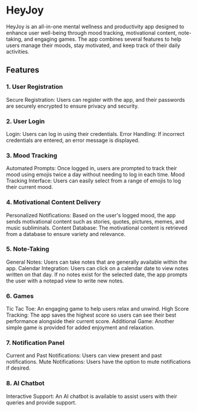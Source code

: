 <h1>HeyJoy</h1>
<p>
  HeyJoy is an all-in-one mental wellness and productivity app designed to enhance user well-being through mood tracking, motivational content, note-taking, and engaging games. The app combines several features     to help users manage their moods, stay motivated, and keep track of their daily activities.
</p>

<h2>Features</h2>

<h3>1. User Registration</h3>
Secure Registration: Users can register with the app, and their passwords are securely encrypted to ensure privacy and security.
<h3>2. User Login</h3>
Login: Users can log in using their credentials.
Error Handling: If incorrect credentials are entered, an error message is displayed.
<h3>3. Mood Tracking</h3>
Automated Prompts: Once logged in, users are prompted to track their mood using emojis twice a day without needing to log in each time.
Mood Tracking Interface: Users can easily select from a range of emojis to log their current mood.
<h3>4. Motivational Content Delivery</h3>
Personalized Notifications: Based on the user's logged mood, the app sends motivational content such as stories, quotes, pictures, memes, and music subliminals.
Content Database: The motivational content is retrieved from a database to ensure variety and relevance.
<h3>5. Note-Taking</h3>
General Notes: Users can take notes that are generally available within the app.
Calendar Integration: Users can click on a calendar date to view notes written on that day. If no notes exist for the selected date, the app prompts the user with a notepad view to write new notes.
<h3>6. Games</h3>
Tic Tac Toe: An engaging game to help users relax and unwind.
High Score Tracking: The app saves the highest score so users can see their best performance alongside their current score.
Additional Game: Another simple game is provided for added enjoyment and relaxation.
<h3>7. Notification Panel</h3>
Current and Past Notifications: Users can view present and past notifications.
Mute Notifications: Users have the option to mute notifications if desired.
<h3>8. AI Chatbot</h3>
Interactive Support: An AI chatbot is available to assist users with their queries and provide support.
